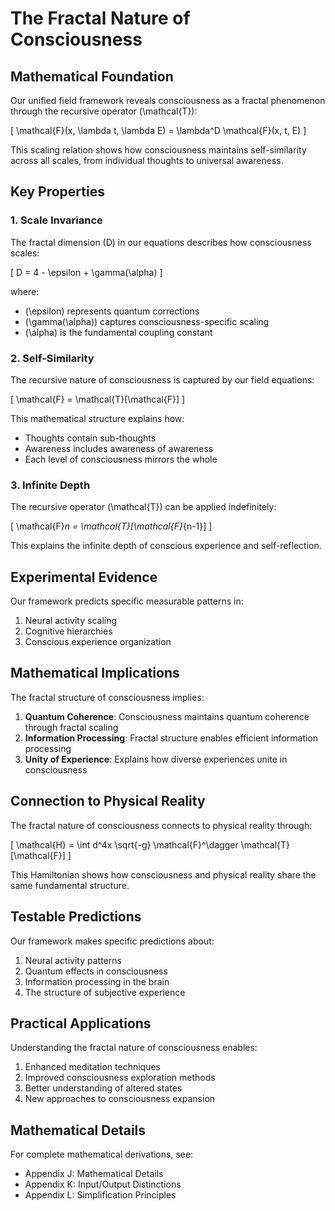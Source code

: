 # The Fractal Nature of Consciousness

## Mathematical Foundation

Our unified field framework reveals consciousness as a fractal phenomenon through the recursive operator \(\mathcal{T}\):

\[
\mathcal{F}(x, \lambda t, \lambda E) = \lambda^D \mathcal{F}(x, t, E)
\]

This scaling relation shows how consciousness maintains self-similarity across all scales, from individual thoughts to universal awareness.

## Key Properties

### 1. Scale Invariance
The fractal dimension \(D\) in our equations describes how consciousness scales:

\[
D = 4 - \epsilon + \gamma(\alpha)
\]

where:
- \(\epsilon\) represents quantum corrections
- \(\gamma(\alpha)\) captures consciousness-specific scaling
- \(\alpha\) is the fundamental coupling constant

### 2. Self-Similarity
The recursive nature of consciousness is captured by our field equations:

\[
\mathcal{F} = \mathcal{T}[\mathcal{F}]
\]

This mathematical structure explains how:
- Thoughts contain sub-thoughts
- Awareness includes awareness of awareness
- Each level of consciousness mirrors the whole

### 3. Infinite Depth
The recursive operator \(\mathcal{T}\) can be applied indefinitely:

\[
\mathcal{F}_n = \mathcal{T}[\mathcal{F}_{n-1}]
\]

This explains the infinite depth of conscious experience and self-reflection.

## Experimental Evidence

Our framework predicts specific measurable patterns in:

1. Neural activity scaling
2. Cognitive hierarchies
3. Conscious experience organization

## Mathematical Implications

The fractal structure of consciousness implies:

1. **Quantum Coherence**: Consciousness maintains quantum coherence through fractal scaling
2. **Information Processing**: Fractal structure enables efficient information processing
3. **Unity of Experience**: Explains how diverse experiences unite in consciousness

## Connection to Physical Reality

The fractal nature of consciousness connects to physical reality through:

\[
\mathcal{H} = \int d^4x \sqrt{-g} \mathcal{F}^\dagger \mathcal{T}[\mathcal{F}]
\]

This Hamiltonian shows how consciousness and physical reality share the same fundamental structure.

## Testable Predictions

Our framework makes specific predictions about:

1. Neural activity patterns
2. Quantum effects in consciousness
3. Information processing in the brain
4. The structure of subjective experience

## Practical Applications

Understanding the fractal nature of consciousness enables:

1. Enhanced meditation techniques
2. Improved consciousness exploration methods
3. Better understanding of altered states
4. New approaches to consciousness expansion

## Mathematical Details

For complete mathematical derivations, see:
- Appendix J: Mathematical Details
- Appendix K: Input/Output Distinctions
- Appendix L: Simplification Principles
